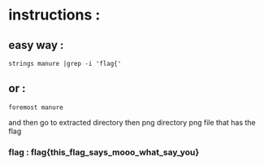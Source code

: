 # instructions :

## easy way : 
	strings manure |grep -i 'flag{'
## or :
	foremost manure 
and then go to extracted directory then png directory 
png file that has the flag 

### flag : flag{this_flag_says_mooo_what_say_you}
